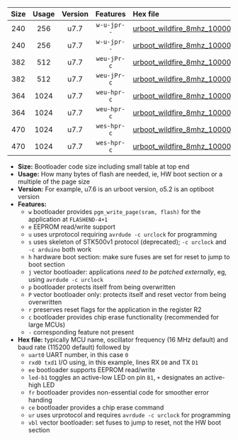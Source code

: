 |Size|Usage|Version|Features|Hex file|
|:-:|:-:|:-:|:-:|:--|
|240|256|u7.7|`w-u-jpr--`|[urboot_wildfire_8mhz_1000000bps_uart0_rxd0_txd1_led+b5_ur_vbl.hex](https://raw.githubusercontent.com/stefanrueger/urboot.hex/main/boards/wildfire/fcpu_8mhz/1000000_bps/urboot_wildfire_8mhz_1000000bps_uart0_rxd0_txd1_led+b5_ur_vbl.hex)|
|240|256|u7.7|`w-u-jpr--`|[urboot_wildfire_8mhz_1000000bps_uart1_rxd2_txd3_led+b5_ur_vbl.hex](https://raw.githubusercontent.com/stefanrueger/urboot.hex/main/boards/wildfire/fcpu_8mhz/1000000_bps/urboot_wildfire_8mhz_1000000bps_uart1_rxd2_txd3_led+b5_ur_vbl.hex)|
|382|512|u7.7|`weu-jPr-c`|[urboot_wildfire_8mhz_1000000bps_uart0_rxd0_txd1_ee_led+b5_fr_ce_ur_vbl.hex](https://raw.githubusercontent.com/stefanrueger/urboot.hex/main/boards/wildfire/fcpu_8mhz/1000000_bps/urboot_wildfire_8mhz_1000000bps_uart0_rxd0_txd1_ee_led+b5_fr_ce_ur_vbl.hex)|
|382|512|u7.7|`weu-jPr-c`|[urboot_wildfire_8mhz_1000000bps_uart1_rxd2_txd3_ee_led+b5_fr_ce_ur_vbl.hex](https://raw.githubusercontent.com/stefanrueger/urboot.hex/main/boards/wildfire/fcpu_8mhz/1000000_bps/urboot_wildfire_8mhz_1000000bps_uart1_rxd2_txd3_ee_led+b5_fr_ce_ur_vbl.hex)|
|364|1024|u7.7|`weu-hpr-c`|[urboot_wildfire_8mhz_1000000bps_uart0_rxd0_txd1_ee_led+b5_fr_ce_ur.hex](https://raw.githubusercontent.com/stefanrueger/urboot.hex/main/boards/wildfire/fcpu_8mhz/1000000_bps/urboot_wildfire_8mhz_1000000bps_uart0_rxd0_txd1_ee_led+b5_fr_ce_ur.hex)|
|364|1024|u7.7|`weu-hpr-c`|[urboot_wildfire_8mhz_1000000bps_uart1_rxd2_txd3_ee_led+b5_fr_ce_ur.hex](https://raw.githubusercontent.com/stefanrueger/urboot.hex/main/boards/wildfire/fcpu_8mhz/1000000_bps/urboot_wildfire_8mhz_1000000bps_uart1_rxd2_txd3_ee_led+b5_fr_ce_ur.hex)|
|470|1024|u7.7|`wes-hpr-c`|[urboot_wildfire_8mhz_1000000bps_uart0_rxd0_txd1_ee_led+b5_fr_ce.hex](https://raw.githubusercontent.com/stefanrueger/urboot.hex/main/boards/wildfire/fcpu_8mhz/1000000_bps/urboot_wildfire_8mhz_1000000bps_uart0_rxd0_txd1_ee_led+b5_fr_ce.hex)|
|470|1024|u7.7|`wes-hpr-c`|[urboot_wildfire_8mhz_1000000bps_uart1_rxd2_txd3_ee_led+b5_fr_ce.hex](https://raw.githubusercontent.com/stefanrueger/urboot.hex/main/boards/wildfire/fcpu_8mhz/1000000_bps/urboot_wildfire_8mhz_1000000bps_uart1_rxd2_txd3_ee_led+b5_fr_ce.hex)|

- **Size:** Bootloader code size including small table at top end
- **Usage:** How many bytes of flash are needed, ie, HW boot section or a multiple of the page size
- **Version:** For example, u7.6 is an urboot version, o5.2 is an optiboot version
- **Features:**
  + `w` bootloader provides `pgm_write_page(sram, flash)` for the application at `FLASHEND-4+1`
  + `e` EEPROM read/write support
  + `u` uses urprotocol requiring `avrdude -c urclock` for programming
  + `s` uses skeleton of STK500v1 protocol (deprecated); `-c urclock` and `-c arduino` both work
  + `h` hardware boot section: make sure fuses are set for reset to jump to boot section
  + `j` vector bootloader: applications *need to be patched externally*, eg, using `avrdude -c urclock`
  + `p` bootloader protects itself from being overwritten
  + `P` vector bootloader only: protects itself and reset vector from being overwritten
  + `r` preserves reset flags for the application in the register R2
  + `c` bootloader provides chip erase functionality (recommended for large MCUs)
  + `-` corresponding feature not present
- **Hex file:** typically MCU name, oscillator frequency (16 MHz default) and baud rate (115200 default) followed by
  + `uart0` UART number, in this case `0`
  + `rxd0 txd1` I/O using, in this example, lines RX `D0` and TX `D1`
  + `ee` bootloader supports EEPROM read/write
  + `led-b1` toggles an active-low LED on pin `B1`, `+` designates an active-high LED
  + `fr` bootloader provides non-essential code for smoother error handing
  + `ce` bootloader provides a chip erase command
  + `ur` uses urprotocol and requires `avrdude -c urclock` for programming
  + `vbl` vector bootloader: set fuses to jump to reset, not the HW boot section
